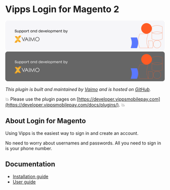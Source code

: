 <!-- START_METADATA
---
title: Vipps Login for Magento 2
sidebar_label: Introduction
sidebar_position: 1
hide_table_of_contents: true
pagination_next: null
pagination_prev: null
---
END_METADATA -->

# Vipps Login for Magento 2

![Support and development by Vaimo ](./docs/images/vaimo.svg#gh-light-mode-only)![Support and development by Vaimo](./docs/images/vaimo_dark.svg#gh-dark-mode-only)

*This plugin is built and maintained by [Vaimo](https://www.vaimo.com/) and is hosted on [GitHub](https://github.com/vippsas/vipps-login-magento).*

<!-- START_COMMENT -->
💥 Please use the plugin pages on [https://developer.vippsmobilepay.com](https://developer.vippsmobilepay.com/docs/plugins/). 💥
<!-- END_COMMENT -->

## About Login for Magento

Using Vipps is the easiest way to sign in and create an account.

No need to worry about usernames and passwords. All you need to sign in is your phone number.

## Documentation

* [Installation guide](INSTALL.md)
* [User guide](Technical-User-Guide.md)
